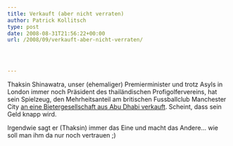```yaml
---
title: Verkauft (aber nicht verraten)
author: Patrick Kollitsch
type: post
date: 2008-08-31T21:56:22+00:00
url: /2008/09/verkauft-aber-nicht-verraten/




---
```

Thaksin Shinawatra, unser (ehemaliger) Premierminister und trotz Asyls in London immer noch Präsident des thailändischen Profigolfervereins, hat sein Spielzeug, den Mehrheitsanteil am britischen Fussballclub Manchester City [an eine Bietergesellschaft aus Abu Dhabi verkauft][1]. Scheint, dass sein Geld knapp wird. 

Irgendwie sagt er (Thaksin) immer das Eine und macht das Andere... wie soll man ihm da nur noch vertrauen ;)

 [1]: http://www.nationmultimedia.com/breakingnews/read.php?newsid=30082166
